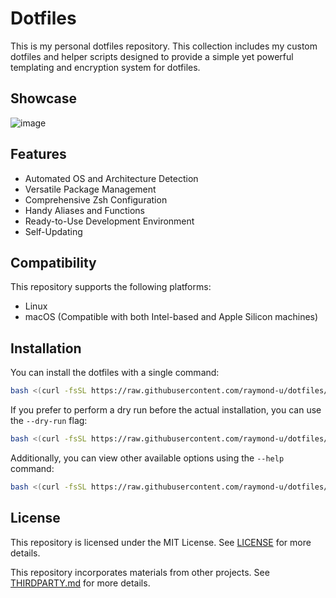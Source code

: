 # Dotfiles

This is my personal dotfiles repository. This collection includes my custom dotfiles and helper scripts designed to provide a simple yet powerful templating and encryption system for dotfiles.

## Showcase

<img alt="image" src="https://github.com/raymond-u/dotfiles/assets/36328498/eb1d153e-2f88-4772-a187-fc88d3105fd6">

## Features

- Automated OS and Architecture Detection
- Versatile Package Management
- Comprehensive Zsh Configuration
- Handy Aliases and Functions
- Ready-to-Use Development Environment
- Self-Updating

## Compatibility

This repository supports the following platforms:

- Linux
- macOS (Compatible with both Intel-based and Apple Silicon machines)

## Installation

You can install the dotfiles with a single command:

```bash
bash <(curl -fsSL https://raw.githubusercontent.com/raymond-u/dotfiles/HEAD/install.sh)
```

If you prefer to perform a dry run before the actual installation, you can use the `--dry-run` flag:

```bash
bash <(curl -fsSL https://raw.githubusercontent.com/raymond-u/dotfiles/HEAD/install.sh) --dry-run
```

Additionally, you can view other available options using the `--help` command:

```bash
bash <(curl -fsSL https://raw.githubusercontent.com/raymond-u/dotfiles/HEAD/install.sh) --help
```

## License

This repository is licensed under the MIT License. See [LICENSE](LICENSE) for more details.

This repository incorporates materials from other projects. See [THIRDPARTY.md](THIRDPARTY.md) for more details.
